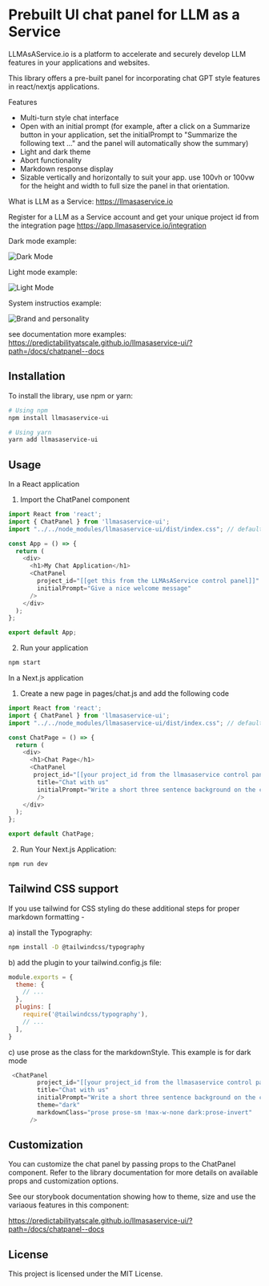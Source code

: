 # Prebuilt UI chat panel for LLM as a Service

LLMAsAService.io is a platform to accelerate and securely develop LLM features in your applications and websites.

This library offers a pre-built panel for incorporating chat GPT style features in react/nextjs applications.

Features
- Multi-turn style chat interface
- Open with an initial prompt (for example, after a click on a Summarize button in your application, set the initialPrompt to "Summarize the following text ..." and the panel will automatically show the summary)
- Light and dark theme
- Abort functionality
- Markdown response display
- Sizable vertically and horizontally to suit your app. use 100vh or 100vw for the height and width to full size the panel in that orientation.


What is LLM as a Service: https://llmasaservice.io

Register for a LLM as a Service account and get your unique project id from the integration page https://app.llmasaservice.io/integration

Dark mode example:

![Dark Mode](images/darkmode.png)

Light mode example:

![Light Mode](images/lightmode.png)

System instructios example:

![Brand and personality](images/personalityandbrand.png)

see documentation more examples: https://predictabilityatscale.github.io/llmasaservice-ui/?path=/docs/chatpanel--docs

## Installation

To install the library, use npm or yarn:

```bash
# Using npm
npm install llmasaservice-ui

# Using yarn
yarn add llmasaservice-ui
```

## Usage

In a React application

1. Import the ChatPanel component

```typescript
import React from 'react';
import { ChatPanel } from 'llmasaservice-ui';
import "../../node_modules/llmasaservice-ui/dist/index.css"; // default styles for light and dark, or replace with your own

const App = () => {
  return (
    <div>
      <h1>My Chat Application</h1>
      <ChatPanel 
        project_id="[[get this from the LLMAsAService control panel]]"
        initialPrompt="Give a nice welcome message"
      />
    </div>
  );
};

export default App;
```
2. Run your application

```bash
npm start
```

In a Next.js application

1. Create a new page in pages/chat.js and add the following code

```javascript
import React from 'react';
import { ChatPanel } from 'llmasaservice-ui';
import "../../node_modules/llmasaservice-ui/dist/index.css"; // default styles for light and dark, or replace with your own

const ChatPage = () => {
  return (
    <div>
      <h1>Chat Page</h1>
      <ChatPanel 
       project_id="[[your project_id from the llmasaservice control panel]]"
        title="Chat with us"
        initialPrompt="Write a short three sentence background on the city called: Seattle"
        />
    </div>
  );
};

export default ChatPage;
```


2. Run Your Next.js Application:

```bash
npm run dev
```

## Tailwind CSS support

If you use tailwind for CSS styling do these additional steps for proper markdown formatting -

a) install the Typography: 

```bash
npm install -D @tailwindcss/typography 
```

b) add the plugin to your tailwind.config.js file:

```javascript
module.exports = {
  theme: {
    // ...
  },
  plugins: [
    require('@tailwindcss/typography'),
    // ...
  ],
}
```

c) use prose as the class for the markdownStyle. This example is for dark mode

```javascript
 <ChatPanel
        project_id="[[your project_id from the llmasaservice control panel]]"
        title="Chat with us"
        initialPrompt="Write a short three sentence background on the city called: Seattle"
        theme="dark"
        markdownClass="prose prose-sm !max-w-none dark:prose-invert"
      />
```

## Customization
You can customize the chat panel by passing props to the ChatPanel component. Refer to the library documentation for more details on available props and customization options.

See our storybook documentation showing how to theme, size and use the variaous features in this component:

https://predictabilityatscale.github.io/llmasaservice-ui/?path=/docs/chatpanel--docs


## License
This project is licensed under the MIT License.